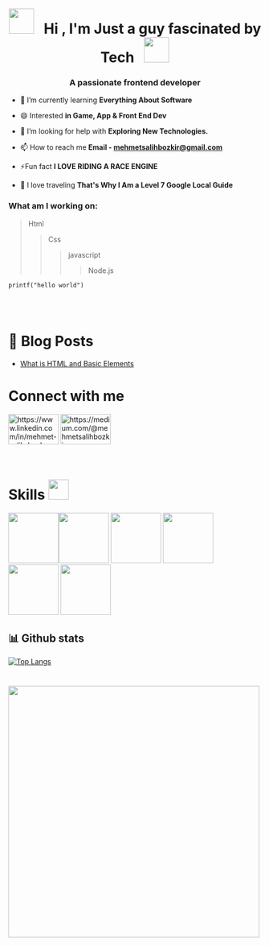 <h1 align="center"> <img src="https://user-images.githubusercontent.com/74038190/213844263-a8897a51-32f4-4b3b-b5c2-e1528b89f6f3.png" width="50px" /> &nbsp; Hi , I'm Just a guy fascinated by Tech &nbsp; <img src="https://user-images.githubusercontent.com/74038190/213844263-a8897a51-32f4-4b3b-b5c2-e1528b89f6f3.png" width="50px" />
</h1>

<!--- ------------------------------------------------------------------------------------------------------------------------------------------------------ -->
<!--- -- About ME  --------------------------------------------------------------------------------------------------------------------------------------- -->
<!--- ------------------------------------------------------------------------------------------------------------------------------------------------------- -->
<h3 align="center">A passionate frontend developer</h3>


- 🌱 I’m currently learning **Everything About Software**

- 😄 Interested **in Game, App & Front End Dev**

- 🤝 I’m looking for help with **Exploring New Technologies.**

- 📫 How to reach me **Email - mehmetsalihbozkir@gmail.com**

- ⚡Fun fact **I LOVE RIDING A RACE ENGINE**
  
- 🚢 I love traveling **That's Why I Am a Level 7 Google Local Guide**

<h3 align="left">What am I working on:</h3>

>Html
>>Css
>>>javascript
>>>>Node.js

```
printf("hello world")
```
<br><br>
# 📕 Blog Posts

- [What is HTML and Basic Elements](https://medium.com/@mehmetsalihbozkir/what-is-html-and-basic-elements-e7c95b7fe655)


# Connect with me
<p align="left">
<a href="https://www.linkedin.com/in/mehmet-salih-bozkır" target="blank">
<img align="center" src="https://raw.githubusercontent.com/rahuldkjain/github-profile-readme-generator/master/src/images/icons/Social/linked-in-alt.svg" alt="https://www.linkedin.com/in/mehmet-salih-bozkır" height="60" width="100" /></a>
<a href="https://medium.com/@mehmetsalihbozkir" target="blank">
<img align="center" src="https://edent.github.io/SuperTinyIcons/images/svg/medium.svg" width="100" alt="https://medium.com/@mehmetsalihbozkir" height="60"  /></a>
</p>
<br>

<!--- ------------------------------------------------------------------------------------------------------------------------------------------------------ -->
<!--- -- Skills Section ------------------------------------------------------------------------------------------------------------------------------------ -->
<!--- ------------------------------------------------------------------------------------------------------------------------------------------------------ -->

# Skills <img src='https://user-images.githubusercontent.com/74038190/206662607-d9e7591e-bbf9-42f9-9386-29efc927bc16.gif' width="40"> 

<img src="https://user-images.githubusercontent.com/74038190/212257454-16e3712e-945a-4ca2-b238-408ad0bf87e6.gif" width="100"><img src="https://user-images.githubusercontent.com/74038190/212257468-1e9a91f1-b626-4baa-b15d-5c385dfa7ed2.gif" width="100">
<img src="https://user-images.githubusercontent.com/74038190/212281775-b468df30-4edc-4bf8-a4ee-f52e1aaddc86.gif" width="100">
<img src="https://github.com/Anmol-Baranwal/Cool-GIFs-For-GitHub/assets/74038190/29fd6286-4e7b-4d6c-818f-c4765d5e39a9" width="100">
<img src="https://github.com/Anmol-Baranwal/Cool-GIFs-For-GitHub/assets/74038190/67f477ed-6624-42da-99f0-1a7b1a16eecb" width="100">
<img src="https://github.com/Anmol-Baranwal/Cool-GIFs-For-GitHub/assets/74038190/3fb2cdf6-8920-462e-87a4-95af376418aa" width="100">

## 📊 Github stats
[![Top Langs](https://github-readme-stats.vercel.app/api/top-langs/?username=MehmetBozkir&layout=compact)](https://github.com/natgho/github-readme-stats)


#

<img src="https://user-images.githubusercontent.com/74038190/225813708-98b745f2-7d22-48cf-9150-083f1b00d6c9.gif" width="500">
